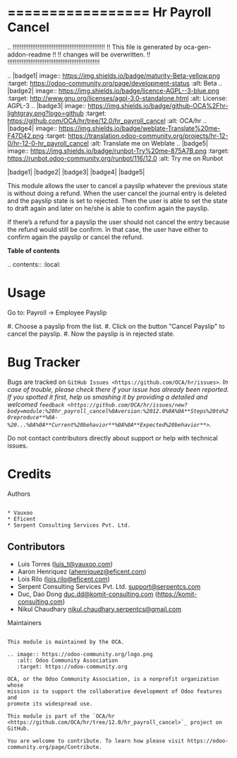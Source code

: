=================
Hr Payroll Cancel
=================

.. !!!!!!!!!!!!!!!!!!!!!!!!!!!!!!!!!!!!!!!!!!!!!!!!!!!!
   !! This file is generated by oca-gen-addon-readme !!
   !! changes will be overwritten.                   !!
   !!!!!!!!!!!!!!!!!!!!!!!!!!!!!!!!!!!!!!!!!!!!!!!!!!!!

.. |badge1| image:: https://img.shields.io/badge/maturity-Beta-yellow.png
    :target: https://odoo-community.org/page/development-status
    :alt: Beta
.. |badge2| image:: https://img.shields.io/badge/licence-AGPL--3-blue.png
    :target: http://www.gnu.org/licenses/agpl-3.0-standalone.html
    :alt: License: AGPL-3
.. |badge3| image:: https://img.shields.io/badge/github-OCA%2Fhr-lightgray.png?logo=github
    :target: https://github.com/OCA/hr/tree/12.0/hr_payroll_cancel
    :alt: OCA/hr
.. |badge4| image:: https://img.shields.io/badge/weblate-Translate%20me-F47D42.png
    :target: https://translation.odoo-community.org/projects/hr-12-0/hr-12-0-hr_payroll_cancel
    :alt: Translate me on Weblate
.. |badge5| image:: https://img.shields.io/badge/runbot-Try%20me-875A7B.png
    :target: https://runbot.odoo-community.org/runbot/116/12.0
    :alt: Try me on Runbot

|badge1| |badge2| |badge3| |badge4| |badge5|

This module allows the user to cancel a payslip whatever the previous state is
without doing a refund. When the user cancel the journal entry is deleted
and  the payslip state is set to rejected. Then the user is able to set the
state to draft again and later on he/she is able to confirm again the payslip.

If there’s a refund for a payslip the user should not cancel the entry because
the refund would still be confirm. In that case, the user have either to
confirm again the payslip or cancel the refund.


**Table of contents**

.. contents::
   :local:

Usage
=====

Go to: Payroll -> Employee Payslip

#. Choose a payslip from the list.
#. Click on the button "Cancel Payslip" to cancel the payslip.
#. Now the payslip is in rejected state.


Bug Tracker
===========

Bugs are tracked on `GitHub Issues <https://github.com/OCA/hr/issues>`_.
In case of trouble, please check there if your issue has already been reported.
If you spotted it first, help us smashing it by providing a detailed and welcomed
`feedback <https://github.com/OCA/hr/issues/new?body=module:%20hr_payroll_cancel%0Aversion:%2012.0%0A%0A**Steps%20to%20reproduce**%0A-%20...%0A%0A**Current%20behavior**%0A%0A**Expected%20behavior**>`_.

Do not contact contributors directly about support or help with technical issues.

Credits
=======

Authors
~~~~~~~

* Vauxoo
* Eficent
* Serpent Consulting Services Pvt. Ltd.

~~~~~~~~~~~~

## Contributors
* Luis Torres (luis_t@vauxoo.com)
* Aaron Henriquez (ahenriquez@eficent.com)
* Lois Rilo (lois.rilo@eficent.com)
* Serpent Consulting Services Pvt. Ltd. <support@serpentcs.com>
* Duc, Dao Dong <duc.dd@komit-consulting.com> (https://komit-consulting.com)
* Nikul Chaudhary <nikul.chaudhary.serpentcs@gmail.com>


Maintainers
~~~~~~~~~~~

This module is maintained by the OCA.

.. image:: https://odoo-community.org/logo.png
   :alt: Odoo Community Association
   :target: https://odoo-community.org

OCA, or the Odoo Community Association, is a nonprofit organization whose
mission is to support the collaborative development of Odoo features and
promote its widespread use.

This module is part of the `OCA/hr <https://github.com/OCA/hr/tree/12.0/hr_payroll_cancel>`_ project on GitHub.

You are welcome to contribute. To learn how please visit https://odoo-community.org/page/Contribute.
